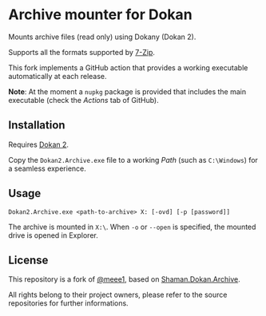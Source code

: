 # Archive mounter for Dokan

Mounts archive files (read only) using Dokany (Dokan 2).

Supports all the formats supported by [7-Zip](https://www.7-zip.org/).

This fork implements a GitHub action that provides a working executable automatically at each release.

**Note**: At the moment a `nupkg` package is provided that includes the main executable (check the *Actions* tab of GitHub).

## Installation

Requires [Dokan 2](http://dokan-dev.github.io/).

Copy the `Dokan2.Archive.exe` file to a working *Path* (such as `C:\Windows`) for a seamless experience.

## Usage

`Dokan2.Archive.exe <path-to-archive> X: [-ovd] [-p [password]]`

The archive is mounted in `X:\`. When `-o` or `--open` is specified, the mounted drive is opened in Explorer.

## License

This repository is a fork of [@meee1](https://github.com/meee1), based on [Shaman.Dokan.Archive](https://github.com/antiufo/Shaman.Dokan.Archive).

All rights belong to their project owners, please refer to the source repositories for further informations.
